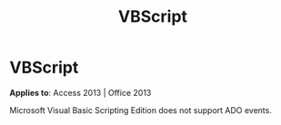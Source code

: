 ﻿---
title: VBScript
TOCTitle: VBScript
ms:assetid: 070ae822-c0e4-3923-3a9c-69474981728b
ms:mtpsurl: https://msdn.microsoft.com/library/JJ248817(v=office.15)
ms:contentKeyID: 48543062
ms.date: 09/18/2015
mtps_version: v=office.15
---

# VBScript


**Applies to**: Access 2013 | Office 2013

Microsoft Visual Basic Scripting Edition does not support ADO events.


